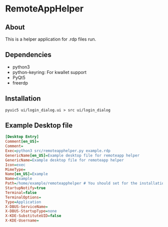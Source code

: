 # RemoteAppHelper

## About

This is a helper application for .rdp files run.

## Dependencies

* python3
* python-keyring: For kwallet support
* PyQt5
* freerdp

## Installation

    pyuic5 ui/login_dialog.ui > src ui/login_dialog

## Example Desktop file

``` ini
[Desktop Entry]
Comment[en_US]=
Comment=
Exec=python3 src/remoteapphelper.py example.rdp
GenericName[en_US]=Example desktop file for remoteapp helper
GenericName=Example desktop file for remoteapp helper
Icon=exec
MimeType=
Name[en_US]=Example
Name=Example
Path=/home/example/remoteapphelper # You should set for the installation directory
StartupNotify=true
Terminal=false
TerminalOptions=
Type=Application
X-DBUS-ServiceName=
X-DBUS-StartupType=none
X-KDE-SubstituteUID=false
X-KDE-Username=
```
